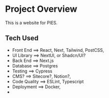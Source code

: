 # Project Overview

This is a website for PIES.

## Tech Used

- Front End ==> React, Next, Tailwind, PostCSS, 
- UI Library ==> NextUI, or Shadcn/UI?
- Back End ==> Next.js 
- Database ==> Postgres 
- Testing ==> Cypress
- CMS? ==> Sitecore?, Notion?, 
- Code Quality ==> ESLint, Typescript
- Deployment ==> Docker, 
- 